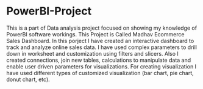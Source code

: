 # PowerBI-Project

This is a part of Data analysis project focused on showing my knowledge of PowerBI software workings.
This Project is Called Madhav Ecommerce Sales Dashboard. In this porject I have created an interactive dashboard to track and analyze online sales data.
I have used complex parameters to drill down in worksheet and customization using filters and slicers.
Also I created connections, join new tables, calculations to manipulate data and enable user driven parameters for visualizations.
For creating visualization I have used different types of customized visualization (bar chart, pie chart, donut chart, etc).
